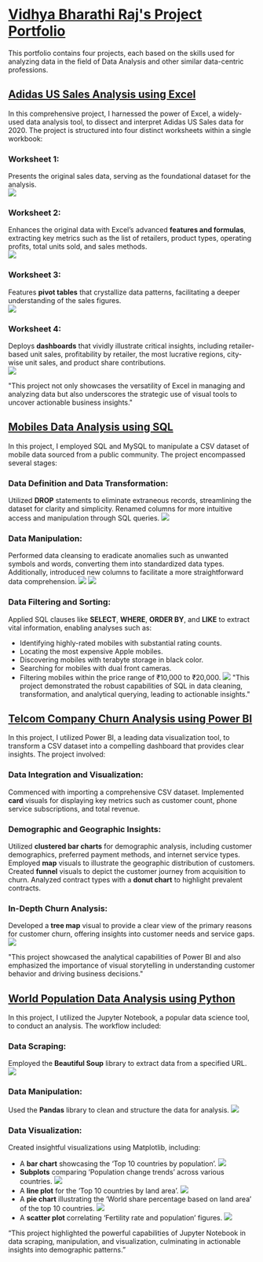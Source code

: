 # [Vidhya Bharathi Raj's Project Portfolio](https://github.com/VidhyabharathirajC)
This portfolio contains four projects, each based on the skills used for analyzing data in the field of Data Analysis and other similar data-centric professions.

## [Adidas US Sales Analysis using Excel](https://github.com/VidhyabharathirajC/Excel-Project)

In this comprehensive project, I harnessed the power of Excel, a widely-used data analysis tool, to dissect and interpret Adidas US Sales data for 2020. The project is structured into four distinct worksheets within a single workbook:

### Worksheet 1:
Presents the original sales data, serving as the foundational dataset for the analysis.  
![](https://github.com/Vidhya-bharathi-raj/Project-Images/blob/main/Excel%20Project%20Image/Screenshot%202024-04-09%20015411.jpg)
### Worksheet 2:
Enhances the original data with Excel’s advanced **features and formulas**, extracting key metrics such as the list of retailers, product types, operating profits, total units sold, and sales methods.\
![](https://github.com/Vidhya-bharathi-raj/Project-Images/blob/main/Excel%20Project%20Image/Screenshot%202024-04-09%20015424.jpg)
### Worksheet 3:
Features **pivot tables** that crystallize data patterns, facilitating a deeper understanding of the sales figures.  
![](https://github.com/Vidhya-bharathi-raj/Project-Images/blob/main/Excel%20Project%20Image/Screenshot%202024-04-09%20015442.jpg)
### Worksheet 4:
Deploys **dashboards** that vividly illustrate critical insights, including retailer-based unit sales, profitability by retailer, the most lucrative regions, city-wise unit sales, and product share contributions.  
![](https://github.com/Vidhya-bharathi-raj/Project-Images/blob/main/Excel%20Project%20Image/Screenshot%202024-04-09%20015540.jpg)

"This project not only showcases the versatility of Excel in managing and analyzing data but also underscores the strategic use of visual tools to uncover actionable business insights."

## [Mobiles Data Analysis using SQL](https://github.com/VidhyabharathirajC/SQL-Project)

In this project, I employed SQL and MySQL to manipulate a CSV dataset of mobile data sourced from a public community. The project encompassed several stages:

### Data Definition and Data Transformation:
Utilized **DROP** statements to eliminate extraneous records, streamlining the dataset for clarity and simplicity. Renamed columns for more intuitive access and manipulation through SQL queries.
![](https://github.com/Vidhya-bharathi-raj/Project-Images/blob/main/MySQL%20Project%20Image/Screenshot%202024-04-09%20022726.jpg)
### Data Manipulation:
Performed data cleansing to eradicate anomalies such as unwanted symbols and words, converting them into standardized data types. Additionally, introduced new columns to facilitate a more straightforward data comprehension.
![](https://github.com/Vidhya-bharathi-raj/Project-Images/blob/main/MySQL%20Project%20Image/Screenshot%202024-04-09%20022741.jpg)
![](https://github.com/Vidhya-bharathi-raj/Project-Images/blob/main/MySQL%20Project%20Image/Screenshot%202024-04-09%20022752.jpg)
### Data Filtering and Sorting:
Applied SQL clauses like **SELECT**, **WHERE**, **ORDER BY**, and **LIKE** to extract vital information, enabling analyses such as:
- Identifying highly-rated mobiles with substantial rating counts.
- Locating the most expensive Apple mobiles.
- Discovering mobiles with terabyte storage in black color.
- Searching for mobiles with dual front cameras.
- Filtering mobiles within the price range of ₹10,000 to ₹20,000.
![](https://github.com/Vidhya-bharathi-raj/Project-Images/blob/main/MySQL%20Project%20Image/Screenshot%202024-04-09%20022814.jpg)
"This project demonstrated the robust capabilities of SQL in data cleaning, transformation, and analytical querying, leading to actionable insights."

## [Telcom Company Churn Analysis using Power BI](https://github.com/VidhyabharathirajC/Power-BI-Project)

In this project, I utilized Power BI, a leading data visualization tool, to transform a CSV dataset into a compelling dashboard that provides clear insights. The project involved:

### Data Integration and Visualization:
Commenced with importing a comprehensive CSV dataset. Implemented **card** visuals for displaying key metrics such as customer count, phone service subscriptions, and total revenue.
### Demographic and Geographic Insights:
Utilized **clustered bar charts** for demographic analysis, including customer demographics, preferred payment methods, and internet service types.
Employed **map** visuals to illustrate the geographic distribution of customers. Created **funnel** visuals to depict the customer journey from acquisition to churn. Analyzed contract types with a **donut chart** to highlight prevalent contracts.
### In-Depth Churn Analysis:
Developed a **tree map** visual to provide a clear view of the primary reasons for customer churn, offering insights into customer needs and service gaps.
![](https://github.com/Vidhya-bharathi-raj/Project-Images/blob/main/Power%20BI%20Project%20Image/Screenshot%202024-04-07%20142953.jpg)


"This project showcased the analytical capabilities of Power BI and also emphasized the importance of visual storytelling in understanding customer behavior and driving business decisions."

## [World Population Data Analysis using Python](https://github.com/VidhyabharathirajC/Python-Project)

In this project, I utilized the Jupyter Notebook, a popular data science tool, to conduct an analysis. The workflow included:

### Data Scraping:
Employed the **Beautiful Soup** library to extract data from a specified URL.
![](https://github.com/Vidhya-bharathi-raj/Project-Images/blob/main/Python%20Project%20Image/Screenshot%202024-04-09%20023500.jpg)
### Data Manipulation:
Used the **Pandas** library to clean and structure the data for analysis.
![](https://github.com/Vidhya-bharathi-raj/Project-Images/blob/main/Python%20Project%20Image/Screenshot%202024-04-09%20023530.jpg)
### Data Visualization:
Created insightful visualizations using Matplotlib, including:
- A **bar chart** showcasing the ‘Top 10 countries by population’.
![](https://github.com/Vidhya-bharathi-raj/Project-Images/blob/main/Python%20Project%20Image/Screenshot%202024-04-09%20023829.jpg)
- **Subplots** comparing ‘Population change trends’ across various countries.
![](https://github.com/Vidhya-bharathi-raj/Project-Images/blob/main/Python%20Project%20Image/Screenshot%202024-04-09%20023857.jpg)
- A **line plot** for the ‘Top 10 countries by land area’.
![](https://github.com/Vidhya-bharathi-raj/Project-Images/blob/main/Python%20Project%20Image/Screenshot%202024-04-09%20023925.jpg)
- A **pie chart** illustrating the ‘World share percentage based on land area’ of the top 10 countries.
![](https://github.com/Vidhya-bharathi-raj/Project-Images/blob/main/Python%20Project%20Image/Screenshot%202024-04-09%20024000.jpg)
- A **scatter plot** correlating ‘Fertility rate and population’ figures.
![](https://github.com/Vidhya-bharathi-raj/Project-Images/blob/main/Python%20Project%20Image/Screenshot%202024-04-09%20024024.jpg)

“This project highlighted the powerful capabilities of Jupyter Notebook in data scraping, manipulation, and visualization, culminating in actionable insights into demographic patterns.”
